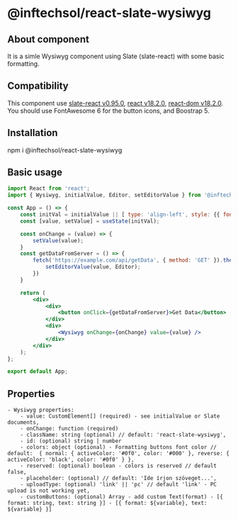 # @inftechsol/react-slate-wysiwyg

## About component

It is a simle Wysiwyg component using Slate (slate-react) with some basic formatting.

## Compatibility

This component use [slate-react v0.95.0](https://docs.slatejs.org/ 'slate-react v0.95.0'), [react v18.2.0](https://www.npmjs.com/package/react 'React v18.2.0'), [react-dom v18.2.0](https://www.npmjs.com/package/react-dom 'React DOM v18.2.0'). You should use FontAwesome 6 for the button icons, and Boostrap 5.

## Installation

npm i @inftechsol/react-slate-wysiwyg

## Basic usage

```jsx
import React from 'react';
import { Wysiwyg, initialValue, Editor, setEditorValue } from '@inftechsol/react-slate-wysiwyg';

const App = () => {
    const initVal = initialValue || [ type: 'align-left', style: {{ fontSize: '17px', textALign: 'left' }} ];
    const [value, setValue] = useState(initVal);

    const onChange = (value) => {
        setValue(value);
    }
    const getDataFromServer = () => {
        fetch('https://example.com/api/getData', { method: 'GET' }).then((value) => {
            setEditorValue(value, Editor);
        })
    }

    return (
        <div>
            <div>
                <button onClick={getDataFromServer}>Get Data</button>
            </div>
            <div>
                <Wysiwyg onChange={onChange} value={value} />
            </div>
        </div>
    );
};

export default App;
```

## Properties

    - Wysiwyg properties:
        - value: CustomElement[] (required) - see initialValue or Slate documents,
        - onChange: function (required)
        - className: string (optional) // default: 'react-slate-wysiwyg',
        - id: (optional) string | number
        - colors: object (optional) - Formatting buttons font color // default:  { normal: { activeColor: '#0f0', color: '#000' }, reverse: { activeColor: 'black', color: '#0f0' } },
        - reserved: (optional) boolean - colors is reserved // default false,
        - placeholder: (optional) // default: 'Ide írjon szöveget...',
        - uploadType: (optional) 'link' || 'pc' // default 'link' - PC upload is not working yet,
        - customButtons: (optional) Array - add custom Text(format) - [{ format: string, text: string }] - [{ format: ${variable}, text: ${variable} }]
